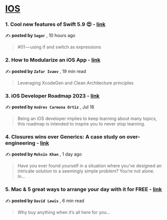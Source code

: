 
<h1><a href=https://medium.com/tag/ios/recommended target="_blank" rel="noopener noreferrer">IOS</a></h1>
<h3>1. Cool new features of Swift 5.9 😍 - <a href=https://medium.com/@sagar_ajudiya/cool-new-features-of-swift-5-9-71c4cc3b079c?source=tag_recommended_feed---------0-84----------ios----------d9c8159c_d253_45de_9be1_b64f74be3e1e------- target="_blank" rel="noopener noreferrer">link</a></h3>

✍️ **posted by `Sagar`** <date> , 10 hours ago</date>

<blockquote>#01 — using if and switch as expressions</blockquote>

<h3>2. How to Modularize an iOS App - <a href=https://medium.com/gitconnected/how-to-modularize-an-ios-app-a8d5bdab8398?source=tag_recommended_feed---------1-107----------ios----------d9c8159c_d253_45de_9be1_b64f74be3e1e------- target="_blank" rel="noopener noreferrer">link</a></h3>

✍️ **posted by `Zafar Ivaev`** <date> , 19 min read</date>

<blockquote>Leveraging XcodeGen and Clean Architecture principles</blockquote>

<h3>3. iOS Developer Roadmap 2023 - <a href=https://medium.com/@andres.carort/ios-developer-roadmap-2023-330fd5cb7479?source=tag_recommended_feed---------2-85----------ios----------d9c8159c_d253_45de_9be1_b64f74be3e1e------- target="_blank" rel="noopener noreferrer">link</a></h3>

✍️ **posted by `Andres Carmona Ortiz`** <date> , Jul 16</date>

<blockquote>Being an iOS developer implies to keep learning about many topics, this roadmap is intended to inspire you to never stop learning.</blockquote>

<h3>4. Closures wins over Generics: A case study on over-engineering - <a href=https://medium.com/@k.mohsin11/closures-wins-over-generics-a-case-study-on-over-engineering-148eaf3f5fca?source=tag_recommended_feed---------3-84----------ios----------d9c8159c_d253_45de_9be1_b64f74be3e1e------- target="_blank" rel="noopener noreferrer">link</a></h3>

✍️ **posted by `Mohsin Khan`** <date> , 1 day ago</date>

<blockquote>Have you ever found yourself in a situation where you’ve designed an intricate solution to a seemingly simple problem? You’re not alone. In…</blockquote>

<h3>5. Mac & 5 great ways to arrange your day with it for FREE - <a href=https://medium.com/macoclock/mac-5-great-ways-to-arrange-your-day-with-it-for-free-fa6335f5671a?source=tag_recommended_feed---------4-107----------ios----------d9c8159c_d253_45de_9be1_b64f74be3e1e------- target="_blank" rel="noopener noreferrer">link</a></h3>

✍️ **posted by `David Lewis`** <date> , 6 min read</date>

<blockquote>Why buy anything when it’s all here for you…</blockquote>

